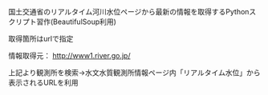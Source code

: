 国土交通省のリアルタイム河川水位ページから最新の情報を取得するPythonスクリプト習作(BeautifulSoup利用)

取得箇所はurlで指定

情報取得元：
http://www1.river.go.jp/

上記より観測所を検索→水文水質観測所情報ページ内「リアルタイム水位」から表示されるURLを利用
